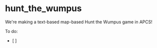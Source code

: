 # hunt_the_wumpus

We're making a text-based map-based Hunt the Wumpus game in APCS!

To do:
- [ ] 
